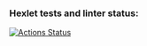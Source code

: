 ### Hexlet tests and linter status:
[![Actions Status](https://github.com/duker221/frontend-project-11/actions/workflows/hexlet-check.yml/badge.svg)](https://github.com/duker221/frontend-project-11/actions)
